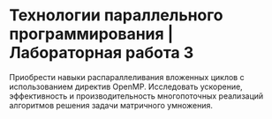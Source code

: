# Технологии параллельного программирования | Лабораторная работа 3

Приобрести навыки распараллеливания вложенных циклов с использованием директив OpenMP. Исследовать ускорение, эффективность и производительность многопоточных реализаций алгоритмов решения задачи матричного умножения.

